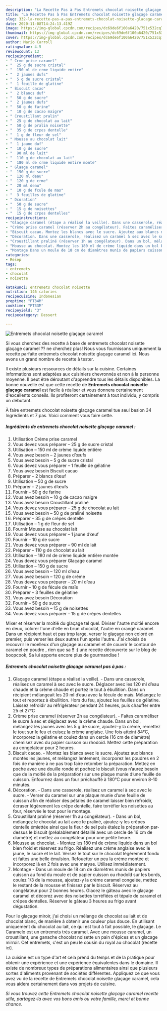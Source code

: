 ```yaml
---
description: "La Recette Pas à Pas Entremets chocolat noisette glaçage caramel"
title: "La Recette Pas à Pas Entremets chocolat noisette glaçage caramel"
slug: 332-la-recette-pas-a-pas-entremets-chocolat-noisette-glacage-caramel
date: 2020-11-08T14:24:13.419Z
image: https://img-global.cpcdn.com/recipes/dc69de6f100a6420/751x532cq70/entremets-chocolat-noisette-glacage-caramel-photo-principale-de-la-recette.jpg
thumbnail: https://img-global.cpcdn.com/recipes/dc69de6f100a6420/751x532cq70/entremets-chocolat-noisette-glacage-caramel-photo-principale-de-la-recette.jpg
cover: https://img-global.cpcdn.com/recipes/dc69de6f100a6420/751x532cq70/entremets-chocolat-noisette-glacage-caramel-photo-principale-de-la-recette.jpg
author: Mario Carroll
ratingvalue: 4.5
reviewcount: 13
recipeingredient:
- " Crme prise caramel"
- "  25 g de sucre cristal"
- "  150 ml de crme liquide entire"
- "  2 jaunes dufs"
- "  5 g de sucre cristal"
- "  1 feuille de glatine"
- " Biscuit cacao"
- "  2 blancs duf"
- "  50 g de sucre"
- "  2 jaunes dufs"
- "  50 g de farine"
- "  10 g de cacao maigre"
- " Croustillant pralin"
- "  25 g de chocolat au lait"
- "  50 g de pralin noisette"
- "  35 g de crpes dentelle"
- "  1 g de fleur de sel"
- " Mousse au chocolat lait"
- "  1 jaune duf"
- "  10 g de sucre"
- "  90 ml de lait"
- "  110 g de chocolat au lait"
- "  180 ml de crme liquide entire monte"
- " Glaage caramel"
- "  150 g de sucre"
- "  120 ml deau"
- "  120 g de crme"
- "  20 ml deau"
- "  10 g de fcule de mas"
- "  3 feuilles de glatine"
- " Dcoration"
- "  50 g de sucre"
- "  15 g de noisettes"
- "  15 g de crpes dentelles"
recipeinstructions:
- "Glaçage caramel (étape a réalisé la veille). Dans une casserole, réalisez un caramel à sec avec le sucre. Déglacer avec les 120 ml d’eau chaude et la crème chaude et portez le tout à ébullition. Dans un récipient mélangeait les 20 ml d’eau avec la fécule de maïs. Mélangez le tout et reportez à ébullition. Hors du feu, ajoutez les feuilles de gélatine. Laissez refroidir au réfrigérateur pendant 24 heures, puis chauffer entre 25 et 27°C"
- "Crème prise caramel (réserver 2h au congélateur). Faites caraméliser le sucre à sec et déglacez avec la crème chaude. Dans un bol, mélangez les jaunes avec les 5 g de sucre, ajoutez-y la crème, remettez le tout sur le feu et cuisez la crème anglaise. Une fois atteint 84°C, incorporez la gélatine et coulez dans un cercle (16 cm de diamètre) chemisez avec du papier cuisson ou rhodoïd. Mettez cette préparation au congélateur pour 2 heures."
- "Biscuit cacao. Montez les blancs avec le sucre. Ajoutez aux blancs montés les jaunes, et mélangez lentement, incorporez les poudres en 2 fois de manière à ne pas trop faire retomber la préparation. Mettez en poche avec une douille ronde et pochez le biscuit (vous n’aurez besoin que de la moitié de la préparation) sur une plaque munie d’une feuille de cuisson. Enfournez dans un four préchauffé à 180°C pour environ 8-10 minutes."
- "Décoration. Dans une casserole, réalisez un caramel à sec avec le sucre. Verser du caramel sur une plaque munie d’une feuille de cuisson afin de réaliser des pétales de caramel laisser bien refroidir, écraser légèrement les crêpe dentelle, faire torréfier les noisettes au four, réservée le tout pour le montage."
- "Croustillant praliné (réserver 1h au congélateur). Dans un bol, mélangez le chocolat au lait avec le praliné, ajoutez-y les crêpes dentelle émiettée ainsi que la fleur de sel puis étalez la préparation par-dessus le biscuit (préalablement détaillé avec un cercle de 16 cm de diamètre) et mettez au congélateur pour une petite heure."
- "Mousse au chocolat. Montez les 180 ml de crème liquide dans un bol bien froid et réservez au frigo. Réalisez une crème anglaise avec le jaune, le sucre et le lait. Versez le tout sur le chocolat légèrement fondu et faites une belle émulsion. Refouetter un peu la crème montée et incorporez là en 2 fois avec une maryse. Utilisez immédiatement."
- "Montage Dans un moule de 18 cm de diamètres munis de papiers cuisson au fond du moule et de papier cuisson ou rhodoïd sur les bords, coulez 1/3 de la mousse, ajoutez-y la crème caramel congelée, mettez le restant de la mousse et finissez par le biscuit. Réservez au congélateur pour 2 bonnes heures. Glacez le gâteau avec le glaçage caramel et décorez avec des noisettes torréfiées et tépale de caramel et crêpes dentelles. Réserver le gâteau 3 heures au frigo avant dégustation."
categories:
- Resep
tags:
- entremets
- chocolat
- noisette

katakunci: entremets chocolat noisette 
nutrition: 146 calories
recipecuisine: Indonesian
preptime: "PT34M"
cooktime: "PT33M"
recipeyield: "3"
recipecategory: Dessert

---
```



![Entremets chocolat noisette glaçage caramel](https://img-global.cpcdn.com/recipes/dc69de6f100a6420/751x532cq70/entremets-chocolat-noisette-glacage-caramel-photo-principale-de-la-recette.jpg)

Si vous cherchez des recette à base de entremets chocolat noisette glaçage caramel ?? ne cherchez plus! Nous vous fournissons uniquement la recette parfaite entremets chocolat noisette glaçage caramel ici. Nous avons un grand nombre de recette à tester.

Il existe plusieurs ressources de détails sur la cuisine. Certaines informations sont adaptées aux cuisiniers chevronnés et non à la personne moyenne. Il peut être déroutant d'apprendre tous les détails disponibles. La bonne nouvelle est que cette recette de <strong> Entremets chocolat noisette glaçage caramel </strong> est facile à réaliser et vous donnera certainement d'excellents conseils. Ils profiteront certainement à tout individu, y compris un débutant.

<!--inarticleads1-->

À faire entremets chocolat noisette glaçage caramel tue seul besion 34 Ingrédients et 7 pas. Voici comment vous faire cette.

##### Ingrédients de entremets chocolat noisette glaçage caramel :

1. Utilisation  Crème prise caramel
1. Vous devez vous préparer  – 25 g de sucre cristal
1. Utilisation  – 150 ml de crème liquide entière
1. Vous avez besoin  – 2 jaunes d’œufs
1. Vous avez besoin  – 5 g de sucre cristal
1. Vous devez vous préparer  – 1 feuille de gélatine
1. Vous avez besoin  Biscuit cacao
1. Préparer  – 2 blancs d’œuf
1. Utilisation  – 50 g de sucre
1. Préparer  – 2 jaunes d’œufs
1. Fournir  – 50 g de farine
1. Vous avez besoin  – 10 g de cacao maigre
1. Vous avez besoin  Croustillant praliné
1. Vous devez vous préparer  – 25 g de chocolat au lait
1. Vous avez besoin  – 50 g de praliné noisette
1. Préparer  – 35 g de crêpes dentelle
1. Utilisation  – 1 g de fleur de sel
1. Fournir  Mousse au chocolat lait
1. Vous devez vous préparer  – 1 jaune d’œuf
1. Fournir  – 10 g de sucre
1. Vous devez vous préparer  – 90 ml de lait
1. Préparer  – 110 g de chocolat au lait
1. Utilisation  – 180 ml de crème liquide entière montée
1. Vous devez vous préparer  Glaçage caramel
1. Utilisation  – 150 g de sucre
1. Vous avez besoin  – 120 ml d’eau
1. Vous avez besoin  – 120 g de crème
1. Vous devez vous préparer  – 20 ml d’eau
1. Fournir  – 10 g de fécule de maïs
1. Préparer  – 3 feuilles de gélatine
1. Vous avez besoin  Décoration
1. Fournir  – 50 g de sucre
1. Vous avez besoin  – 15 g de noisettes
1. Vous devez vous préparer  – 15 g de crêpes dentelles


Mixer et réserver la moitié du glaçage tel quel. Diviser l&#39;autre moitié encore en deux, colorer l&#39;une d&#39;elle en brun chocolat, l&#39;autre en orangé caramel. Dans un récipient haut et pas trop large, verser le glaçage non coloré en premier, puis verser les deux autres l&#39;un après l&#39;autre. J&#39;ai choisis de recouvrir le moelleux d&#39;un glaçage au caramel et de couvrir le contour de caramel en poudre , rien que sa !! :) une recette découverte sur le blog de boopcook, Sa lui apporte encore plus de gourmandise ! 

<!--inarticleads2-->

##### Entremets chocolat noisette glaçage caramel pas à pas :

1. Glaçage caramel (étape a réalisé la veille). - Dans une casserole, réalisez un caramel à sec avec le sucre. Déglacer avec les 120 ml d’eau chaude et la crème chaude et portez le tout à ébullition. Dans un récipient mélangeait les 20 ml d’eau avec la fécule de maïs. Mélangez le tout et reportez à ébullition. Hors du feu, ajoutez les feuilles de gélatine. Laissez refroidir au réfrigérateur pendant 24 heures, puis chauffer entre 25 et 27°C
1. Crème prise caramel (réserver 2h au congélateur). - Faites caraméliser le sucre à sec et déglacez avec la crème chaude. Dans un bol, mélangez les jaunes avec les 5 g de sucre, ajoutez-y la crème, remettez le tout sur le feu et cuisez la crème anglaise. Une fois atteint 84°C, incorporez la gélatine et coulez dans un cercle (16 cm de diamètre) chemisez avec du papier cuisson ou rhodoïd. Mettez cette préparation au congélateur pour 2 heures.
1. Biscuit cacao. - Montez les blancs avec le sucre. Ajoutez aux blancs montés les jaunes, et mélangez lentement, incorporez les poudres en 2 fois de manière à ne pas trop faire retomber la préparation. Mettez en poche avec une douille ronde et pochez le biscuit (vous n’aurez besoin que de la moitié de la préparation) sur une plaque munie d’une feuille de cuisson. Enfournez dans un four préchauffé à 180°C pour environ 8-10 minutes.
1. Décoration. - Dans une casserole, réalisez un caramel à sec avec le sucre. - Verser du caramel sur une plaque munie d’une feuille de cuisson afin de réaliser des pétales de caramel laisser bien refroidir, écraser légèrement les crêpe dentelle, faire torréfier les noisettes au four, réservée le tout pour le montage.
1. Croustillant praliné (réserver 1h au congélateur). - Dans un bol, mélangez le chocolat au lait avec le praliné, ajoutez-y les crêpes dentelle émiettée ainsi que la fleur de sel puis étalez la préparation par-dessus le biscuit (préalablement détaillé avec un cercle de 16 cm de diamètre) et mettez au congélateur pour une petite heure.
1. Mousse au chocolat. - Montez les 180 ml de crème liquide dans un bol bien froid et réservez au frigo. Réalisez une crème anglaise avec le jaune, le sucre et le lait. Versez le tout sur le chocolat légèrement fondu et faites une belle émulsion. Refouetter un peu la crème montée et incorporez là en 2 fois avec une maryse. Utilisez immédiatement.
1. Montage - Dans un moule de 18 cm de diamètres munis de papiers cuisson au fond du moule et de papier cuisson ou rhodoïd sur les bords, coulez 1/3 de la mousse, ajoutez-y la crème caramel congelée, mettez le restant de la mousse et finissez par le biscuit. Réservez au congélateur pour 2 bonnes heures. Glacez le gâteau avec le glaçage caramel et décorez avec des noisettes torréfiées et tépale de caramel et crêpes dentelles. Réserver le gâteau 3 heures au frigo avant dégustation.


Pour le glaçage miroir, j&#39;ai choisi un mélange de chocolat au lait et de chocolat blanc, de manière à obtenir une couleur plus douce. En utilisant uniquement du chocolat au lait, ce qui est tout à fait possible, le glaçage. Le Caramelo est un entremets très caramel. Avec une mousse caramel, un croustillant, une ganache chocolat noisette un pain d&#39;épices et un glacage mirroir. Cet entremets, c&#39;est un peu le cousin du royal au chocolat (recette ici). 

<!--inarticleads1-->

<p>
La cuisine est un type d'art et cela prend du temps et de la pratique pour obtenir une expérience et une expérience équivalentes dans le domaine. Il existe de nombreux types de préparations alimentaires ainsi que plusieurs sortes d'aliments provenant de sociétés différentes. Appliquez ce que vous avez vu de la recette de Entremets chocolat noisette glaçage caramel, cela vous aidera certainement dans vos projets de cuisine.
</p>

<p>
<i>Si vous trouvez cette Entremets chocolat noisette glaçage caramel recette utile, partagez-la avec vos bons amis ou votre famille, merci et bonne chance.</i>
</p>
